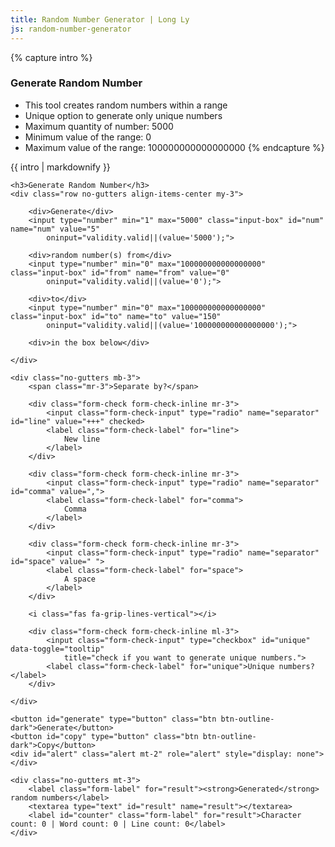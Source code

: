 ```yaml
---
title: Random Number Generator | Long Ly
js: random-number-generator
---
```


{% capture intro %}
### Generate Random Number
- This tool creates random numbers within a range
- Unique option to generate only unique numbers
- Maximum quantity of number: 5000
- Minimum value of the range: 0
- Maximum value of the range: 100000000000000000
{% endcapture %}

<div class="tool-wrapper mb-4">
    {{ intro | markdownify }}
</div>

<div class="tool-wrapper">

    <h3>Generate Random Number</h3>
    <div class="row no-gutters align-items-center my-3">

        <div>Generate</div>
        <input type="number" min="1" max="5000" class="input-box" id="num" name="num" value="5"
            oninput="validity.valid||(value='5000');">

        <div>random number(s) from</div>
        <input type="number" min="0" max="100000000000000000" class="input-box" id="from" name="from" value="0"
            oninput="validity.valid||(value='0');">

        <div>to</div>
        <input type="number" min="0" max="100000000000000000" class="input-box" id="to" name="to" value="150"
            oninput="validity.valid||(value='100000000000000000');">

        <div>in the box below</div>

    </div>

    <div class="no-gutters mb-3">
        <span class="mr-3">Separate by?</span>

        <div class="form-check form-check-inline mr-3">
            <input class="form-check-input" type="radio" name="separator" id="line" value="+++" checked>
            <label class="form-check-label" for="line">
                New line
            </label>
        </div>

        <div class="form-check form-check-inline mr-3">
            <input class="form-check-input" type="radio" name="separator" id="comma" value=",">
            <label class="form-check-label" for="comma">
                Comma
            </label>
        </div>

        <div class="form-check form-check-inline mr-3">
            <input class="form-check-input" type="radio" name="separator" id="space" value=" ">
            <label class="form-check-label" for="space">
                A space
            </label>
        </div>

        <i class="fas fa-grip-lines-vertical"></i>

        <div class="form-check form-check-inline ml-3">
            <input class="form-check-input" type="checkbox" id="unique" data-toggle="tooltip"
                title="check if you want to generate unique numbers.">
            <label class="form-check-label" for="unique">Unique numbers?</label>
        </div>

    </div>

    <button id="generate" type="button" class="btn btn-outline-dark">Generate</button>
    <button id="copy" type="button" class="btn btn-outline-dark">Copy</button>
    <div id="alert" class="alert mt-2" role="alert" style="display: none"></div>

    <div class="no-gutters mt-3">
        <label class="form-label" for="result"><strong>Generated</strong> random numbers</label>
        <textarea type="text" id="result" name="result"></textarea>
        <label id="counter" class="form-label" for="result">Character count: 0 | Word count: 0 | Line count: 0</label>
    </div>

</div>